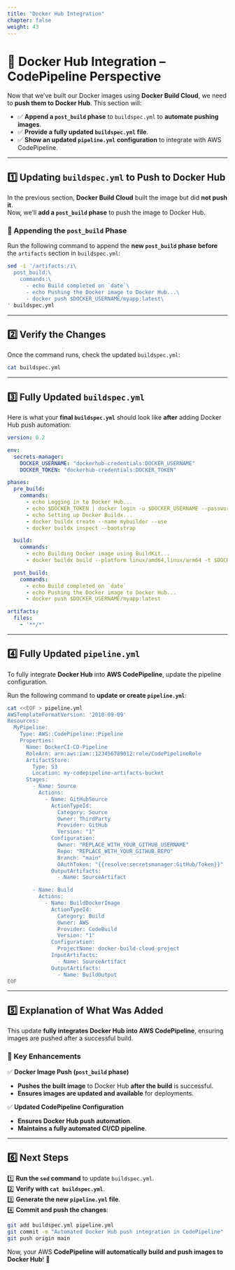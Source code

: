 ```yaml
---
title: "Docker Hub Integration"
chapter: false
weight: 43
---
```


# 🐳 Docker Hub Integration – CodePipeline Perspective

Now that we’ve built our Docker images using **Docker Build Cloud**, we need to **push them to Docker Hub**. This section will:
- ✅ **Append a `post_build` phase** to `buildspec.yml` to **automate pushing images**.
- ✅ **Provide a fully updated `buildspec.yml` file**.
- ✅ **Show an updated `pipeline.yml` configuration** to integrate with AWS CodePipeline.

---

## **1️⃣ Updating `buildspec.yml` to Push to Docker Hub**

In the previous section, **Docker Build Cloud** built the image but did **not push it**.  
Now, we’ll **add a `post_build` phase** to push the image to Docker Hub.

### **📌 Appending the `post_build` Phase**

Run the following command to append the **new `post_build` phase** **before** the `artifacts` section in `buildspec.yml`:

```bash
sed -i '/artifacts:/i\
  post_build:\
    commands:\
      - echo Build completed on `date`\
      - echo Pushing the Docker image to Docker Hub...\
      - docker push $DOCKER_USERNAME/myapp:latest\
' buildspec.yml
```

---

## **2️⃣ Verify the Changes**
Once the command runs, check the updated `buildspec.yml`:

```bash
cat buildspec.yml
```

---

## **3️⃣ Fully Updated `buildspec.yml`**
Here is what your **final `buildspec.yml`** should look like **after** adding Docker Hub push automation:

```yaml
version: 0.2

env:
  secrets-manager:
    DOCKER_USERNAME: "dockerhub-credentials:DOCKER_USERNAME"
    DOCKER_TOKEN: "dockerhub-credentials:DOCKER_TOKEN"

phases:
  pre_build:
    commands:
      - echo Logging in to Docker Hub...
      - echo $DOCKER_TOKEN | docker login -u $DOCKER_USERNAME --password-stdin
      - echo Setting up Docker Buildx...
      - docker buildx create --name mybuilder --use
      - docker buildx inspect --bootstrap

  build:
    commands:
      - echo Building Docker image using BuildKit...
      - docker buildx build --platform linux/amd64,linux/arm64 -t $DOCKER_USERNAME/myapp:latest --load .

  post_build:
    commands:
      - echo Build completed on `date`
      - echo Pushing the Docker image to Docker Hub...
      - docker push $DOCKER_USERNAME/myapp:latest

artifacts:
  files:
    - '**/*'
```

---

## **4️⃣ Fully Updated `pipeline.yml`**
To fully integrate **Docker Hub** into **AWS CodePipeline**, update the pipeline configuration.

Run the following command to **update or create `pipeline.yml`**:

```bash
cat <<EOF > pipeline.yml
AWSTemplateFormatVersion: '2010-09-09'
Resources:
  MyPipeline:
    Type: AWS::CodePipeline::Pipeline
    Properties:
      Name: DockerCI-CD-Pipeline
      RoleArn: arn:aws:iam::123456789012:role/CodePipelineRole
      ArtifactStore:
        Type: S3
        Location: my-codepipeline-artifacts-bucket
      Stages:
        - Name: Source
          Actions:
            - Name: GitHubSource
              ActionTypeId:
                Category: Source
                Owner: ThirdParty
                Provider: GitHub
                Version: "1"
              Configuration:
                Owner: "REPLACE_WITH_YOUR_GITHUB_USERNAME"
                Repo: "REPLACE_WITH_YOUR_GITHUB_REPO"
                Branch: "main"
                OAuthToken: "{{resolve:secretsmanager:GitHub/Token}}"
              OutputArtifacts:
                - Name: SourceArtifact

        - Name: Build
          Actions:
            - Name: BuildDockerImage
              ActionTypeId:
                Category: Build
                Owner: AWS
                Provider: CodeBuild
                Version: "1"
              Configuration:
                ProjectName: docker-build-cloud-project
              InputArtifacts:
                - Name: SourceArtifact
              OutputArtifacts:
                - Name: BuildOutput
EOF
```

---

## **5️⃣ Explanation of What Was Added**
This update **fully integrates Docker Hub into AWS CodePipeline**, ensuring images are pushed after a successful build.

### **🔹 Key Enhancements**
✅ **Docker Image Push (`post_build` phase)**  
- **Pushes the built image** to Docker Hub **after the build** is successful.  
- **Ensures images are updated and available** for deployments.

✅ **Updated CodePipeline Configuration**
- **Ensures Docker Hub push automation**.
- **Maintains a fully automated CI/CD pipeline**.

---

## **6️⃣ Next Steps**
1️⃣ **Run the `sed` command** to update `buildspec.yml`.  
2️⃣ **Verify with `cat buildspec.yml`**.  
3️⃣ **Generate the new `pipeline.yml` file**.  
4️⃣ **Commit and push the changes**:

```bash
git add buildspec.yml pipeline.yml
git commit -m "Automated Docker Hub push integration in CodePipeline"
git push origin main
```

Now, your AWS **CodePipeline will automatically build and push images to Docker Hub**! 🚀

